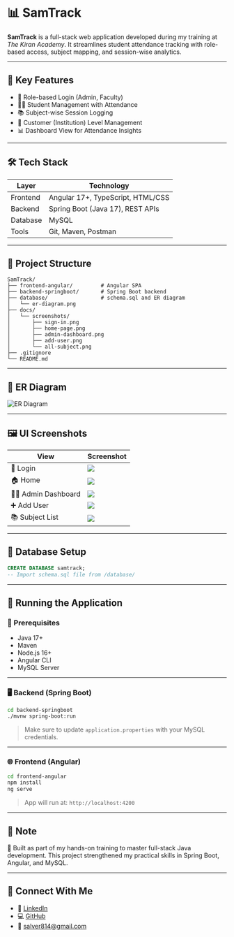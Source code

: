 # 📊 SamTrack

**SamTrack** is a full-stack web application developed during my training at *The Kiran Academy*. It streamlines student attendance tracking with role-based access, subject mapping, and session-wise analytics.

---

## 🚀 Key Features

- 🔐 Role-based Login (Admin, Faculty)
- 🧑‍🎓 Student Management with Attendance
- 📚 Subject-wise Session Logging
- 🏫 Customer (Institution) Level Management
- 📊 Dashboard View for Attendance Insights

---

## 🛠 Tech Stack

| Layer      | Technology                       |
|------------|----------------------------------|
| Frontend   | Angular 17+, TypeScript, HTML/CSS |
| Backend    | Spring Boot (Java 17), REST APIs |
| Database   | MySQL                            |
| Tools      | Git, Maven, Postman              |

---

## 📁 Project Structure

```
SamTrack/
├── frontend-angular/         # Angular SPA
├── backend-springboot/       # Spring Boot backend
├── database/                 # schema.sql and ER diagram
│   └── er-diagram.png
├── docs/
│   └── screenshots/
│       ├── sign-in.png
│       ├── home-page.png
│       ├── admin-dashboard.png
│       ├── add-user.png
│       └── all-subject.png
├── .gitignore
└── README.md
```

---

## 🧩 ER Diagram

![ER Diagram](database/er-diagram.png)

---

## 🖼️ UI Screenshots

| View | Screenshot |
|------|------------|
| 🔐 Login | ![](docs/screenshots/sign-in.png) |
| 🏠 Home | ![](docs/screenshots/home-page.png) |
| 🧑‍💼 Admin Dashboard | ![](docs/screenshots/admin-dashboard.png) |
| ➕ Add User | ![](docs/screenshots/add-user.png) |
| 📚 Subject List | ![](docs/screenshots/all-subject.png) |

---

## 🧱 Database Setup

```sql
CREATE DATABASE samtrack;
-- Import schema.sql file from /database/
```

---

## 🧪 Running the Application

### 🔧 Prerequisites

- Java 17+
- Maven
- Node.js 16+
- Angular CLI
- MySQL Server

---

### 🖥 Backend (Spring Boot)

```bash
cd backend-springboot
./mvnw spring-boot:run
```
> Make sure to update `application.properties` with your MySQL credentials.

---

### 🌐 Frontend (Angular)

```bash
cd frontend-angular
npm install
ng serve
```
> App will run at: `http://localhost:4200`

---

## 🧠 Note

📍 Built as part of my hands-on training to master full-stack Java development. This project strengthened my practical skills in Spring Boot, Angular, and MySQL.

---

## 🤝 Connect With Me

- 🔗 [LinkedIn](https://www.linkedin.com/in/rohit-salve-6054b324a/)
- 💻 [GitHub](https://github.com/RohitSalv)
- 📧 salver814@gmail.com
